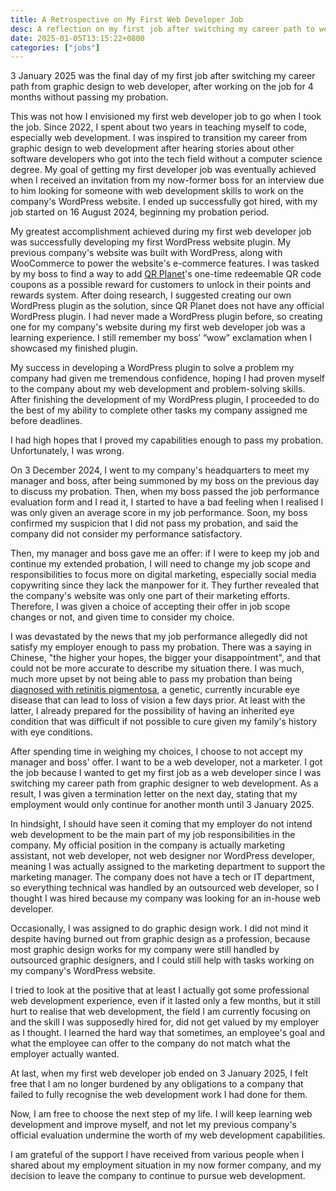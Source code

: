 ```yaml
---
title: A Retrospective on My First Web Developer Job
desc: A reflection on my first job after switching my career path to web development.
date: 2025-01-05T13:15:22+0800
categories: ["jobs"]
---
```


3 January 2025 was the final day of my first job after switching my career path from graphic design to web developer, after working on the job for 4 months without passing my probation.

This was not how I envisioned my first web developer job to go when I took the job. Since 2022, I spent about two years in teaching myself to code, especially web development. I was inspired to transition my career from graphic design to web development after hearing stories about other software developers who got into the tech field without a computer science degree. My goal of getting my first developer job was eventually achieved when I received an invitation from my now-former boss for an interview due to him looking for someone with web development skills to work on the company's WordPress website. I ended up successfully got hired, with my job started on 16 August 2024, beginning my probation period.

My greatest accomplishment achieved during my first web developer job was successfully developing my first WordPress website plugin. My previous company's website was built with WordPress, along with WooCommerce to power the website's e-commerce features. I was tasked by my boss to find a way to add [QR Planet](https://qrplanet.com/)'s one-time redeemable QR code coupons as a possible reward for customers to unlock in their points and rewards system. After doing research, I suggested creating our own WordPress plugin as the solution, since QR Planet does not have any official WordPress plugin. I had never made a WordPress plugin before, so creating one for my company's website during my first web developer job was a learning experience. I still remember my boss’ “wow” exclamation when I showcased my finished plugin.

My success in developing a WordPress plugin to solve a problem my company had given me tremendous confidence, hoping I had proven myself to the company about my web development and problem-solving skills. After finishing the development of my WordPress plugin, I proceeded to do the best of my ability to complete other tasks my company assigned me before deadlines.

I had high hopes that I proved my capabilities enough to pass my probation. Unfortunately, I was wrong.

On 3 December 2024, I went to my company's headquarters to meet my manager and boss, after being summoned by my boss on the previous day to discuss my probation. Then, when my boss passed the job performance evaluation form and I read it, I started to have a bad feeling when I realised I was only given an average score in my job performance. Soon, my boss confirmed my suspicion that I did not pass my probation, and said the company did not consider my performance satisfactory.

Then, my manager and boss gave me an offer: if I were to keep my job and continue my extended probation, I will need to change my job scope and responsibilities to focus more on digital marketing, especially social media copywriting since they lack the manpower for it. They further revealed that the company's website was only one part of their marketing efforts. Therefore, I was given a choice of accepting their offer in job scope changes or not, and given time to consider my choice.

I was devastated by the news that my job performance allegedly did not satisfy my employer enough to pass my probation. There was a saying in Chinese, "the higher your hopes, the bigger your disappointment", and that could not be more accurate to describe my situation there. I was much, much more upset by not being able to pass my probation than being [diagnosed with retinitis pigmentosa](2024-12-21-living-with-retinitis-pigmentosa.md), a genetic, currently incurable eye disease that can lead to loss of vision a few days prior. At least with the latter, I already prepared for the possibility of having an inherited eye condition that was difficult if not possible to cure given my family's history with eye conditions.

After spending time in weighing my choices, I choose to not accept my manager and boss' offer. I want to be a web developer, not a marketer. I got the job because I wanted to get my first job as a web developer since I was switching my career path from graphic designer to web development. As a result, I was given a termination letter on the next day, stating that my employment would only continue for another month until 3 January 2025.

In hindsight, I should have seen it coming that my employer do not intend web development to be the main part of my job responsibilities in the company. My official position in the company is actually marketing assistant, not web developer, not web designer nor WordPress developer, meaning I was actually assigned to the marketing department to support the marketing manager. The company does not have a tech or IT department, so everything technical was handled by an outsourced web developer, so I thought I was hired because my company was looking for an in-house web developer.

Occasionally, I was assigned to do graphic design work. I did not mind it despite having burned out from graphic design as a profession, because most graphic design works for my company were still handled by outsourced graphic designers, and I could still help with tasks working on my company's WordPress website.

I tried to look at the positive that at least I actually got some professional web development experience, even if it lasted only a few months, but it still hurt to realise that web development, the field I am currently focusing on and the skill I was supposedly hired for, did not get valued by my employer as I thought. I learned the hard way that sometimes, an employee's goal and what the employee can offer to the company do not match what the employer actually wanted.

At last, when my first web developer job ended on 3 January 2025, I felt free that I am no longer burdened by any obligations to a company that failed to fully recognise the web development work I had done for them.

Now, I am free to choose the next step of my life. I will keep learning web development and improve myself, and not let my previous company's official evaluation undermine the worth of my web development capabilities.

I am grateful of the support I have received from various people when I shared about my employment situation in my now former company, and my decision to leave the company to continue to pursue web development.

